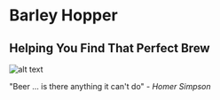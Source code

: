 # Barley Hopper
## Helping You Find That Perfect Brew
![alt text](http://res.cloudinary.com/coleman/image/upload/v1485980706/Logo_vmg418.png "Barley Hopper-Logo")

"Beer ... is there anything it can't do" - *Homer Simpson*

